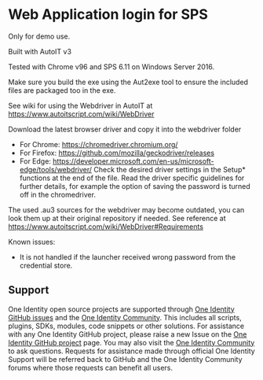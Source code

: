 # Web Application login for SPS
Only for demo use.

Built with AutoIT v3

Tested with Chrome v96 and SPS 6.11 on Windows Server 2016.

Make sure you build the exe using the Aut2exe tool to ensure the included files are packaged too in the exe.

See wiki for using the Webdriver in AutoIT at https://www.autoitscript.com/wiki/WebDriver

Download the latest browser driver and copy it into the webdriver folder
- For Chrome: https://chromedriver.chromium.org/
- For Firefox: https://github.com/mozilla/geckodriver/releases
- For Edge: https://developer.microsoft.com/en-us/microsoft-edge/tools/webdriver/
Check the desired driver settings in the Setup* functions at the end of the file.
Read the driver specific guidelines for further details, for example the option of saving the password is turned off in the chromedriver.

The used .au3 sources for the webdriver may become outdated, you can look them up at their original repository if needed. See reference at https://www.autoitscript.com/wiki/WebDriver#Requirements

Known issues:
- It is not handled if the launcher received wrong password from the credential store.


## Support

One Identity open source projects are supported through [One Identity GitHub issues](https://github.com/OneIdentity/SafeguardAutoIt/issues) and the [One Identity Community](https://www.oneidentity.com/community/). This includes all scripts, plugins, SDKs, modules, code snippets or other solutions. For assistance with any One Identity GitHub project, please raise a new Issue on the [One Identity GitHub project](https://github.com/OneIdentity/SafeguardAutoIt/issues) page. You may also visit the [One Identity Community](https://www.oneidentity.com/community/) to ask questions.  Requests for assistance made through official One Identity Support will be referred back to GitHub and the One Identity Community forums where those requests can benefit all users.
